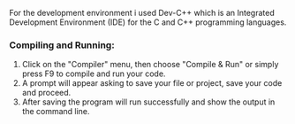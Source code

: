 For the development environment i used Dev-C++ which  is an Integrated Development Environment (IDE) for the C and C++ programming languages.

### Compiling and Running:

1. Click on the "Compiler" menu, then choose "Compile & Run" or simply press F9 to compile and run your code.
2. A prompt will appear asking to save your file or project, save your code and proceed.
3. After saving the program will run successfully and show the output in the command line.
